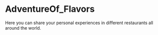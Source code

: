 # AdventureOf_Flavors
Here you can share your personal experiences in different restaurants all around the world.
